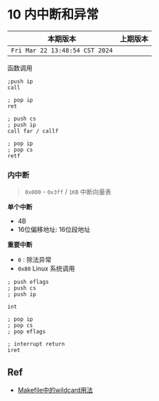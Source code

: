 # 10 内中断和异常


|本期版本|上期版本 
|:---:|:---:
`Fri Mar 22 13:48:54 CST 2024` |

函数调用

```
;push ip
call

; pop ip
ret
```

```
; push cs
; push ip
call far / callf

; pop ip
; pop cs
retf
```
### 内中断

> `0x000` - `0x3ff`  / `1KB` 中断向量表

**单个中断**

* 4B
* 16位偏移地址: 16位段地址


**重要中断**

* `0` : 除法异常
* `0x80` Linux 系统调用

```
; push eflags
; push cs
; push ip

int
```

```
; pop ip
; pop cs
; pop eflags

; interrupt return
iret
```

## Ref

* [Makefile中的wildcard用法](https://blog.csdn.net/liangkaiming/article/details/6267357)